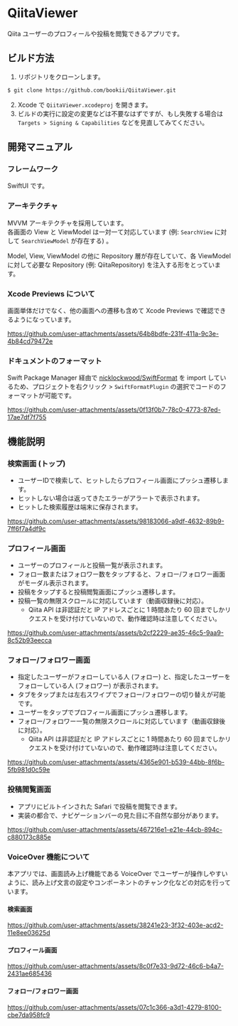 # QiitaViewer

Qiita ユーザーのプロフィールや投稿を閲覧できるアプリです。

## ビルド方法

1. リポジトリをクローンします。

```zsh
$ git clone https://github.com/bookii/QiitaViewer.git
```

2. Xcode で `QiitaViewer.xcodeproj` を開きます。
3. ビルドの実行に設定の変更などは不要なはずですが、もし失敗する場合は `Targets > Signing & Capabilities` などを見直してみてください。

## 開発マニュアル

### フレームワーク

SwiftUI です。

### アーキテクチャ

MVVM アーキテクチャを採用しています。<br />
各画面の View と ViewModel は一対一て対応しています (例: `SearchView` に対して `SearchViewModel` が存在する) 。

Model, View, ViewModel の他に Repository 層が存在していて、各 ViewModel に対して必要な Repository (例: QiitaRepository) を注入する形をとっています。

### Xcode Previews について

画面単体だけでなく、他の画面への遷移も含めて Xcode Previews で確認できるようになっています。

https://github.com/user-attachments/assets/64b8bdfe-231f-411a-9c3e-4b84cd79472e

### ドキュメントのフォーマット

Swift Package Manager 経由で [nicklockwood/SwiftFormat](nicklockwood/SwiftFormat) を import しているため、プロジェクトを右クリック > `SwiftFormatPlugin` の選択でコードのフォーマットが可能です。

https://github.com/user-attachments/assets/0f13f0b7-78c0-4773-87ed-17ae7df7f755

## 機能説明

### 検索画面 (トップ)

- ユーザーIDで検索して、ヒットしたらプロフィール画面にプッシュ遷移します。
- ヒットしない場合は返ってきたエラーがアラートで表示されます。
- ヒットした検索履歴は端末に保存されます。

https://github.com/user-attachments/assets/98183066-a9df-4632-89b9-7ff6f7a4df9c

### プロフィール画面

- ユーザーのプロフィールと投稿一覧が表示されます。
- フォロー数またはフォロワー数をタップすると、フォロー/フォロワー画面がモーダル表示されます。
- 投稿をタップすると投稿閲覧画面にプッシュ遷移します。
- 投稿一覧の無限スクロールに対応しています（動画収録後に対応）。
  - Qiita API は非認証だと IP アドレスごとに 1 時間あたり 60 回までしかリクエストを受け付けていないので、動作確認時は注意してください。

https://github.com/user-attachments/assets/b2cf2229-ae35-46c5-9aa9-8c52b93eecca

### フォロー/フォロワー画面

- 指定したユーザーがフォローしている人 (フォロー) と、指定したユーザーをフォローしている人 (フォロワー) が表示されます。
- タブをタップまたは左右スワイプでフォロー/フォロワーの切り替えが可能です。
- ユーザーをタップでプロフィール画面にプッシュ遷移します。
- フォロー/フォロワー一覧の無限スクロールに対応しています（動画収録後に対応）。
  - Qiita API は非認証だと IP アドレスごとに 1 時間あたり 60 回までしかリクエストを受け付けていないので、動作確認時は注意してください。

https://github.com/user-attachments/assets/4365e901-b539-44bb-8f6b-5fb981d0c59e

### 投稿閲覧画面

- アプリにビルトインされた Safari で投稿を閲覧できます。
- 実装の都合で、ナビゲーションバーの見た目に不自然な部分があります。

https://github.com/user-attachments/assets/467216e1-e21e-44cb-894c-c880173c885e

### VoiceOver 機能について

本アプリでは、画面読み上げ機能である VoiceOver でユーザーが操作しやすいように、読み上げ文言の設定やコンポーネントのチャンク化などの対応を行っています。

#### 検索画面

https://github.com/user-attachments/assets/38241e23-3f32-403e-acd2-11e8ee03625d

#### プロフィール画面

https://github.com/user-attachments/assets/8c0f7e33-9d72-46c6-b4a7-2431ae685436

#### フォロー/フォロワー画面

https://github.com/user-attachments/assets/07c1c366-a3d1-4279-8100-cbe7da958fc9
